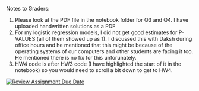Notes to Graders: 
1) Please look at the PDF file in the notebook folder for Q3 and Q4. I have uploaded handwritten solutions as a PDF
2) For my logistic regression models, I did not get good estimates for P-VALUES (all of them showed up as 1). I discussed this with Daksh during office hours
   and he mentioned that this might be because of the operating systems of our computers and other students are facing it too.
   He mentioned there is no fix for this unforunately. 
3) HW4 code is after HW3 code (I have highlighted the start of it in the notebook) so you would need to scroll a bit down to get to HW4.






[![Review Assignment Due Date](https://classroom.github.com/assets/deadline-readme-button-22041afd0340ce965d47ae6ef1cefeee28c7c493a6346c4f15d667ab976d596c.svg)](https://classroom.github.com/a/rdyawTYH)
